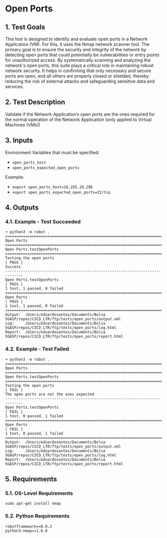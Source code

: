 # Open Ports

## 1. Test Goals

This test is designed to identify and evaluate open ports in a Network Application (VM). For this, it uses the Nmap network scanner tool. The primary goal is to ensure the security and integrity of the network by detecting open ports that could potentially be vulnerabilities or entry points for unauthorized access. By systematically scanning and analyzing the network's open ports, this suite plays a critical role in maintaining robust network security. It helps in confirming that only necessary and secure ports are open, and all others are properly closed or shielded, thereby reducing the risk of external attacks and safeguarding sensitive data and services.

## 2. Test Description

Validate if the Network Application’s open ports are the ones required for the normal operation of the Network Application (only applied to Virtual Machines (VMs)) 

## 3. Inputs

Environment Variables that must be specified:
- `open_ports_host`
- `open_ports_expected_open_ports`

Example:
- `export open_ports_host=10.255.28.206`
- `export open_ports_expected_open_ports=22/tcp`

## 4. Outputs

### 4.1. Example - Test Succeeded

```
➜ python3 -m robot .
==============================================================================
Open Ports
==============================================================================
Open Ports.testOpenPorts
==============================================================================
Testing the open ports                                                | PASS |
Success
------------------------------------------------------------------------------
Open Ports.testOpenPorts                                              | PASS |
1 test, 1 passed, 0 failed
==============================================================================
Open Ports                                                            | PASS |
1 test, 1 passed, 0 failed
==============================================================================
Output:  /Users/eduardosantos/Documents/Bolsa 5GASP/repos/CICD_LTR/ftp/tests/open_ports/output.xml
Log:     /Users/eduardosantos/Documents/Bolsa 5GASP/repos/CICD_LTR/ftp/tests/open_ports/log.html
Report:  /Users/eduardosantos/Documents/Bolsa 5GASP/repos/CICD_LTR/ftp/tests/open_ports/report.html
```

### 4.2. Example - Test Failed

```
➜ python3 -m robot .
==============================================================================
Open Ports
==============================================================================
Open Ports.testOpenPorts
==============================================================================
Testing the open ports                                                | FAIL |
The open ports are not the ones expected
------------------------------------------------------------------------------
Open Ports.testOpenPorts                                              | FAIL |
1 test, 0 passed, 1 failed
==============================================================================
Open Ports                                                            | FAIL |
1 test, 0 passed, 1 failed
==============================================================================
Output:  /Users/eduardosantos/Documents/Bolsa 5GASP/repos/CICD_LTR/ftp/tests/open_ports/output.xml
Log:     /Users/eduardosantos/Documents/Bolsa 5GASP/repos/CICD_LTR/ftp/tests/open_ports/log.html
Report:  /Users/eduardosantos/Documents/Bolsa 5GASP/repos/CICD_LTR/ftp/tests/open_ports/report.html
```

## 5. Requirements

### 5.1. OS-Level Requirements

`sudo apt-get install nmap`

### 5.2. Python Requirements

```
robotframework==6.0.2
python3-nmap==1.6.0
```